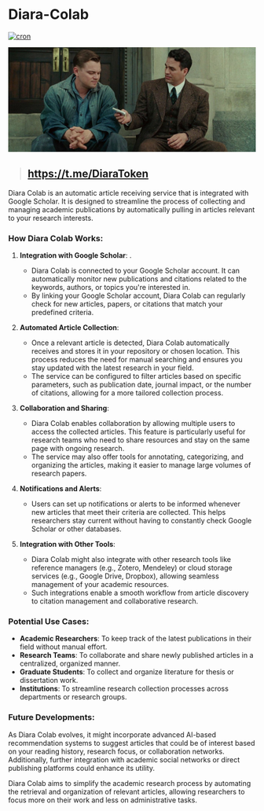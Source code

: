 # Diara-Colab

[![cron](https://github.com/Mehranalam/Diara-Colab/actions/workflows/cron.yml/badge.svg)](https://github.com/Mehranalam/Diara-Colab/actions/workflows/cron.yml)

![pic](PIC.jpg)

> ## https://t.me/DiaraToken

Diara Colab is an automatic article receiving service that is integrated with Google Scholar. It is designed to streamline the process of collecting and managing academic publications by automatically pulling in articles relevant to your research interests.

### How Diara Colab Works:

1. **Integration with Google Scholar**: .
   - Diara Colab is connected to your Google Scholar account. It can automatically monitor new publications and citations related to the keywords, authors, or topics you're interested in.
   - By linking your Google Scholar account, Diara Colab can regularly check for new articles, papers, or citations that match your predefined criteria.

2. **Automated Article Collection**:
   - Once a relevant article is detected, Diara Colab automatically receives and stores it in your repository or chosen location. This process reduces the need for manual searching and ensures you stay updated with the latest research in your field.
   - The service can be configured to filter articles based on specific parameters, such as publication date, journal impact, or the number of citations, allowing for a more tailored collection process.

3. **Collaboration and Sharing**:
   - Diara Colab enables collaboration by allowing multiple users to access the collected articles. This feature is particularly useful for research teams who need to share resources and stay on the same page with ongoing research.
   - The service may also offer tools for annotating, categorizing, and organizing the articles, making it easier to manage large volumes of research papers.

4. **Notifications and Alerts**:
   - Users can set up notifications or alerts to be informed whenever new articles that meet their criteria are collected. This helps researchers stay current without having to constantly check Google Scholar or other databases.

5. **Integration with Other Tools**:
   - Diara Colab might also integrate with other research tools like reference managers (e.g., Zotero, Mendeley) or cloud storage services (e.g., Google Drive, Dropbox), allowing seamless management of your academic resources.
   - Such integrations enable a smooth workflow from article discovery to citation management and collaborative research.

### Potential Use Cases:

- **Academic Researchers**: To keep track of the latest publications in their field without manual effort.
- **Research Teams**: To collaborate and share newly published articles in a centralized, organized manner.
- **Graduate Students**: To collect and organize literature for thesis or dissertation work.
- **Institutions**: To streamline research collection processes across departments or research groups.

### Future Developments:

As Diara Colab evolves, it might incorporate advanced AI-based recommendation systems to suggest articles that could be of interest based on your reading history, research focus, or collaboration networks. Additionally, further integration with academic social networks or direct publishing platforms could enhance its utility.

Diara Colab aims to simplify the academic research process by automating the retrieval and organization of relevant articles, allowing researchers to focus more on their work and less on administrative tasks.
